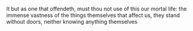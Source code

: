 It but as one that offendeth, must thou not use of this our mortal life: the immense vastness of the things themselves that affect us, they stand without doors, neither knowing anything themselves

